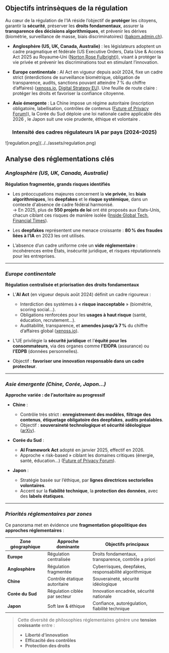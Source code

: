 ## **Objectifs intrinsèques de la régulation**

Au cœur de la régulation de l'IA réside l’objectif de **protéger** les citoyens, garantir la **sécurité**, préserver les **droits fondamentaux**, assurer la **transparence des décisions algorithmiques**, et prévenir les dérives (biométrie, surveillance de masse, biais discriminatoires) ([bakom.admin.ch](https://www.bakom.admin.ch/dam/bakom/en/dokumente/KI/analyse_laender.pdf.download.pdf/Analysis%20of%20countries%20and%20regions%20around%20the%20world.pdf?utm_source=chatgpt.com)).

* **Anglosphère (US, UK, Canada, Australie)** : les législateurs adoptent un cadre pragmatique et fédérale (US Executive Orders, Data Use & Access Act 2025 au Royaume‑Uni ([Norton Rose Fulbright](https://www.nortonrosefulbright.com/en-us/knowledge/publications/555fa096/ai-update?utm_source=chatgpt.com))), visant à protéger la vie privée et prévenir les discriminations tout en stimulant l’innovation.

* **Europe continentale** : AI Act en vigueur depuis août 2024, fixe un cadre strict (interdictions de surveillance biométrique, obligation de transparence, audits, sanctions pouvant atteindre 7 % du chiffre d’affaires) ([xenoss.io](https://xenoss.io/blog/asia-pacific-apac-ai-regulations?utm_source=chatgpt.com), [Digital Strategy EU](https://digital-strategy.ec.europa.eu/en/policies/regulatory-framework-ai?utm_source=chatgpt.com)). Une feuille de route claire : protéger les droits et favoriser la confiance citoyenne.

* **Asie émergente** : La Chine impose un régime autoritaire (inscription obligatoire, labellisation, contrôles de contenus ([Future of Privacy Forum](https://fpf.org/blog/understanding-japans-ai-promotion-act-an-innovation-first-blueprint-for-ai-regulation/?utm_source=chatgpt.com))), la Corée du Sud déploie une loi nationale cadre applicable dès 2026 , le Japon suit une voie prudente, éthique et volontaire .

<div style="text-align: center;">
<h3>Intensité des cadres régulateurs IA par pays (2024–2025)</h3>
</div>
![regulation.png](../../assets/regulation.png)

## **Analyse des réglementations clés**

### ***Anglosphère (US, UK, Canada, Australie)***

**Régulation fragmentée, grands risques identifiés**

- Les préoccupations majeures concernent la **vie privée**, les **biais algorithmiques**, les **deepfakes** et le **risque systémique**, dans un contexte d'absence de cadre fédéral harmonisé.  
  → En 2025, plus de **550 projets de loi** ont été proposés aux États-Unis, chacun ciblant ces risques de manière isolée ([Inside Global Tech](https://www.insideglobaltech.com/2024/04/26/overview-of-ai-regulatory-landscape-in-apac/?utm_source=chatgpt.com), [Financial Times](https://www.ft.com/content/ce688a00-c306-414f-8f4f-c20092ee9770?utm_source=chatgpt.com)).

- Les **deepfakes** représentent une menace croissante : **80 % des fraudes liées à l’IA** en 2023 les ont utilisés.

- L’absence d’un cadre uniforme crée un **vide réglementaire** : incohérences entre États, insécurité juridique, et risques réputationnels pour les entreprises.

---

### ***Europe continentale***

**Régulation centralisée et priorisation des droits fondamentaux**

- L’**AI Act** (en vigueur depuis août 2024) définit un cadre rigoureux :
    - Interdiction des systèmes à « **risque inacceptable** » (biométrie, scoring social…).
    - Obligations renforcées pour les **usages à haut risque** (santé, éducation, recrutement…).
    - Auditabilité, transparence, et **amendes jusqu’à 7 %** du chiffre d’affaires global ([xenoss.io](https://xenoss.io/blog/ai-regulations-european-union?utm_source=chatgpt.com)).

- L’UE privilégie la **sécurité juridique** et l’**équité pour les consommateurs**, via des organes comme **l’EIOPA** (assurance) ou **l’EDPB** (données personnelles).

- Objectif : **favoriser une innovation responsable dans un cadre protecteur**.

---

### ***Asie émergente (Chine, Corée, Japon…)***

**Approche variée : de l’autoritaire au progressif**

- **Chine** :
    - Contrôle très strict : **enregistrement des modèles**, **filtrage des contenus**, **étiquetage obligatoire des deepfakes**, **audits préalables**.
    - Objectif : **souveraineté technologique et sécurité idéologique** ([arXiv](https://arxiv.org/abs/2112.04359?utm_source=chatgpt.com)).

- **Corée du Sud** :
    - **AI Framework Act** adopté en janvier 2025, effectif en 2026.
    - Approche « risk-based » ciblant les domaines critiques (énergie, santé, éducation…) ([Future of Privacy Forum](https://fpf.org/blog/south-koreas-new-ai-framework-act-a-balancing-act-between-innovation-and-regulation/?utm_source=chatgpt.com)).

- **Japon** :
    - Stratégie basée sur l’éthique, par **lignes directrices sectorielles volontaires**.
    - Accent sur la **fiabilité technique**, la **protection des données**, avec des **labels étatiques**.

---

### ***Priorités réglementaires par zones***

Ce panorama met en évidence une **fragmentation géopolitique des approches réglementaires** :

| Zone géographique | Approche dominante | Objectifs principaux |
|------------------|--------------------|-----------------------|
| **Europe** | Régulation centralisée | Droits fondamentaux, transparence, contrôle a priori |
| **Anglosphère** | Régulation fragmentée | Cyberrisques, deepfakes, responsabilité algorithmique |
| **Chine** | Contrôle étatique autoritaire | Souveraineté, sécurité idéologique |
| **Corée du Sud** | Régulation ciblée par secteur | Innovation encadrée, sécurité nationale |
| **Japon** | Soft law & éthique | Confiance, autorégulation, fiabilité technique |

> Cette diversité de philosophies réglementaires génère une **tension croissante** entre :
> - **Liberté d’innovation**
> - **Efficacité des contrôles**
> - **Protection des droits**
>
